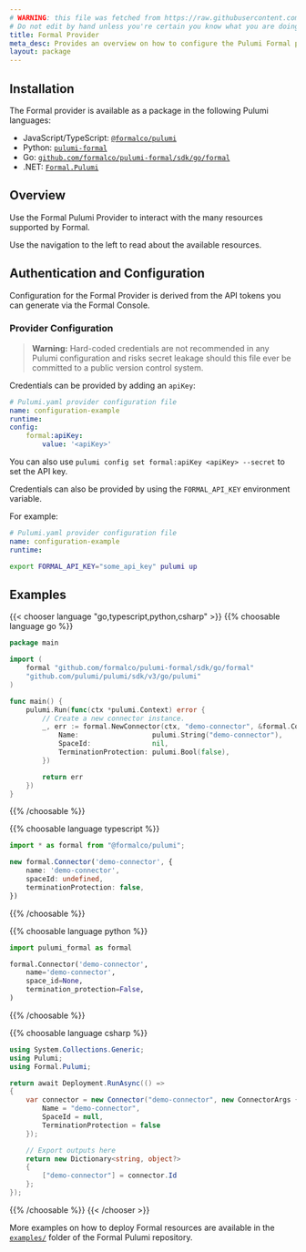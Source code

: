 ```yaml
---
# WARNING: this file was fetched from https://raw.githubusercontent.com/formalco/pulumi-formal/v1.0.3/docs/_index.md
# Do not edit by hand unless you're certain you know what you are doing!
title: Formal Provider
meta_desc: Provides an overview on how to configure the Pulumi Formal provider.
layout: package
---
```


## Installation

The Formal provider is available as a package in the following Pulumi languages:

* JavaScript/TypeScript: [`@formalco/pulumi`](https://www.npmjs.com/package/@formalco/pulumi)
* Python: [`pulumi-formal`](https://pypi.org/project/pulumi-formal/)
* Go: [`github.com/formalco/pulumi-formal/sdk/go/formal`](https://pkg.go.dev/github.com/formalco/pulumi-formal/sdk/go/formal)
* .NET: [`Formal.Pulumi`](https://www.nuget.org/packages/Formal.Pulumi)

## Overview

Use the Formal Pulumi Provider to interact with the
many resources supported by Formal.

Use the navigation to the left to read about the available resources.

## Authentication and Configuration

Configuration for the Formal Provider is derived from the API tokens you can generate via the Formal Console.

### Provider Configuration

> **Warning:** Hard-coded credentials are not recommended in any Pulumi
configuration and risks secret leakage should this file ever be committed to a
public version control system.

Credentials can be provided by adding an `apiKey`:

```yaml
# Pulumi.yaml provider configuration file
name: configuration-example
runtime:
config:
    formal:apiKey:
        value: '<apiKey>'
```

You can also use `pulumi config set formal:apiKey <apiKey> --secret` to set the API key.

Credentials can also be provided by using the `FORMAL_API_KEY` environment variable.

For example:
```yaml
# Pulumi.yaml provider configuration file
name: configuration-example
runtime:

```

```bash
export FORMAL_API_KEY="some_api_key" pulumi up
```

## Examples

{{< chooser language "go,typescript,python,csharp" >}}
{{% choosable language go %}}
```go
package main

import (
    formal "github.com/formalco/pulumi-formal/sdk/go/formal"
    "github.com/pulumi/pulumi/sdk/v3/go/pulumi"
)

func main() {
    pulumi.Run(func(ctx *pulumi.Context) error {
        // Create a new connector instance.
        _, err := formal.NewConnector(ctx, "demo-connector", &formal.ConnectorArgs{
            Name:                  pulumi.String("demo-connector"),
            SpaceId:               nil,
            TerminationProtection: pulumi.Bool(false),
        })

        return err
    })
}
```
{{% /choosable %}}

{{% choosable language typescript %}}
```typescript
import * as formal from "@formalco/pulumi";

new formal.Connector('demo-connector', {
    name: 'demo-connector',
    spaceId: undefined,
    terminationProtection: false,
})
```
{{% /choosable %}}

{{% choosable language python %}}
```python
import pulumi_formal as formal

formal.Connector('demo-connector',
    name='demo-connector',
    space_id=None,
    termination_protection=False,
)
```
{{% /choosable %}}

{{% choosable language csharp %}}
```csharp
using System.Collections.Generic;
using Pulumi;
using Formal.Pulumi;

return await Deployment.RunAsync(() =>
{
    var connector = new Connector("demo-connector", new ConnectorArgs {
        Name = "demo-connector",
        SpaceId = null,
        TerminationProtection = false
    });

    // Export outputs here
    return new Dictionary<string, object?>
    {
        ["demo-connector"] = connector.Id
    };
});
```
{{% /choosable %}}
{{< /chooser >}}

More examples on how to deploy Formal resources are available in the [`examples/`](https://github.com/formalco/pulumi-formal/tree/main/examples) folder of the Formal Pulumi repository.
